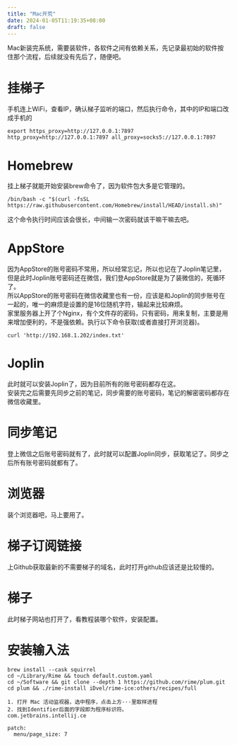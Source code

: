 ```yaml
---
title: "Mac开荒"
date: 2024-01-05T11:19:35+08:00
draft: false
---
```


Mac新装完系统，需要装软件，各软件之间有依赖关系，先记录最初始的软件按住那个流程，后续就没有先后了，随便吧。
<!--more-->

# 挂梯子
手机连上WiFi，查看IP，确认梯子监听的端口，然后执行命令，其中的IP和端口改成手机的
```
export https_proxy=http://127.0.0.1:7897 http_proxy=http://127.0.0.1:7897 all_proxy=socks5://127.0.0.1:7897
```


# Homebrew
挂上梯子就能开始安装brew命令了，因为软件包大多是它管理的。  
```
/bin/bash -c "$(curl -fsSL https://raw.githubusercontent.com/Homebrew/install/HEAD/install.sh)"
```
这个命令执行时间应该会很长，中间输一次密码就该干嘛干嘛去吧。


# AppStore
因为AppStore的账号密码不常用，所以经常忘记，所以也记在了Joplin笔记里，但是此时Joplin账号密码还在微信，我们登AppStore就是为了装微信的，死循环了。  
所以AppStore的账号密码在微信收藏里也有一份，应该是和Joplin的同步账号在一起的，唯一的麻烦是设置的是16位随机字符，输起来比较麻烦。  
家里服务器上开了个Nginx，有个文件存的密码，只有密码，用来复制，主要是用来增加便利的，不是强依赖。执行以下命令获取(或者直接打开浏览器)。
```
curl 'http://192.168.1.202/index.txt'
```


# Joplin
此时就可以安装Joplin了，因为目前所有的账号密码都存在这。  
安装完之后需要先同步之前的笔记，同步需要的账号密码，笔记的解密密码都存在微信收藏里。

# 同步笔记
登上微信之后账号密码就有了，此时就可以配置Joplin同步，获取笔记了。同步之后所有账号密码就都有了。


# 浏览器
装个浏览器吧，马上要用了。


# 梯子订阅链接
上Github获取最新的不需要梯子的域名，此时打开github应该还是比较慢的。


# 梯子
此时梯子网站也打开了，看教程装哪个软件，安装配置。


# 安装输入法

```
brew install --cask squirrel
cd ~/Library/Rime && touch default.custom.yaml
cd ~/Software && git clone --depth 1 https://github.com/rime/plum.git
cd plum && ./rime-install iDvel/rime-ice:others/recipes/full
```

```
1. 打开 Mac 活动监视器，选中程序，点击上方···里取样进程
2. 找到Identifier后面的字段即为程序标识符。
com.jetbrains.intellij.ce
```

```
patch:
  menu/page_size: 7
```
